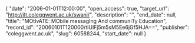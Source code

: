 {
  "date": "2006-01-01T12:00:00", 
  "open_access": true, 
  "target_url": "http://ilt.coleggwent.ac.uk/swani/", 
  "description": "", 
  "end_date": null, 
  "title": "MOtIvATE: MObile messagIng And communiTy Education", 
  "record_id": "20060101T120000/tIUlFj5m5sM5Ee6jGf5HJA==", 
  "publisher": "coleggwent.ac.uk", 
  "slug": 60588244, 
  "start_date": null
}

